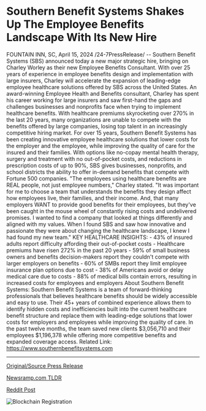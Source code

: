 # Southern Benefit Systems Shakes Up The Employee Benefits Landscape With Its New Hire

FOUNTAIN INN, SC, April 15, 2024 /24-7PressRelease/ -- Southern Benefit Systems (SBS) announced today a new major strategic hire, bringing on Charley Worley as their new Employee Benefits Consultant. With over 25 years of experience in employee benefits design and implementation with large insurers, Charley will accelerate the expansion of leading-edge employee healthcare solutions offered by SBS across the United States.  An award-winning Employee Health and Benefits consultant, Charley has spent his career working for large insurers and saw first-hand the gaps and challenges businesses and nonprofits face when trying to implement healthcare benefits. With healthcare premiums skyrocketing over 270% in the last 20 years, many organizations are unable to compete with the benefits offered by large companies, losing top talent in an increasingly competitive hiring market.   For over 15 years, Southern Benefit Systems has been creating innovative employee healthcare solutions that lower costs for the employer and the employee, while improving the quality of care for the insured and their families. With options like no-copay mental health therapy, surgery and treatment with no out-of-pocket costs, and reductions in prescription costs of up to 90%, SBS gives businesses, nonprofits, and school districts the ability to offer in-demand benefits that compete with Fortune 500 companies.   "The employees using healthcare benefits are REAL people, not just employee numbers," Charley stated. "It was important for me to choose a team that understands the benefits they design affect how employees live, their families, and their income. And, that many employers WANT to provide good benefits for their employees, but they've been caught in the mouse wheel of constantly rising costs and undelivered promises. I wanted to find a company that looked at things differently and aligned with my values. When I found SBS and saw how innovative and passionate they were about changing the healthcare landscape, I knew I had found my new team."  KEY HEALTHCARE INSIGHTS: - 43% of insured adults report difficulty affording their out-of-pocket costs - Healthcare premiums have risen 272% in the past 20 years - 59% of small business owners and benefits decision-makers report they couldn't compete with larger employers on benefits - 60% of SMBs report they limit employee insurance plan options due to cost - 38% of Americans avoid or delay medical care due to costs - 88% of medical bills contain errors, resulting in increased costs for employees and employers  About Southern Benefit Systems: Southern Benefit Systems is a team of forward-thinking professionals that believes healthcare benefits should be widely accessible and easy to use. Their 45+ years of combined experience allows them to identify hidden costs and inefficiencies built into the current healthcare benefit structure and replace them with leading-edge solutions that lower costs for employers and employees while improving the quality of care. In the past twelve months, the team saved new clients $3,056,710 and their employees $1,196,378 while offering more competitive benefits and expanded coverage access.  Related Link: https://www.southernbenefitsystems.com 

---

[Original/Source Press Release](https://www.24-7pressrelease.com/press-release/509995/southern-benefit-systems-shakes-up-the-employee-benefits-landscape-with-its-new-hire)
                    

[Newsramp.com TLDR](https://newsramp.com/curated-news/sbs-appoints-charley-worley-as-new-employee-benefits-consultant/01c42e618045bfd87027bd63653f3bc0) 

 



[Reddit Post](https://www.reddit.com/r/HealthCareNewsInfo/comments/1c4g1d0/sbs_appoints_charley_worley_as_new_employee/) 



![Blockchain Registration](https://cdn.newsramp.app/24-7PressRelease/qrcode/244/15/noonwSjM.webp)